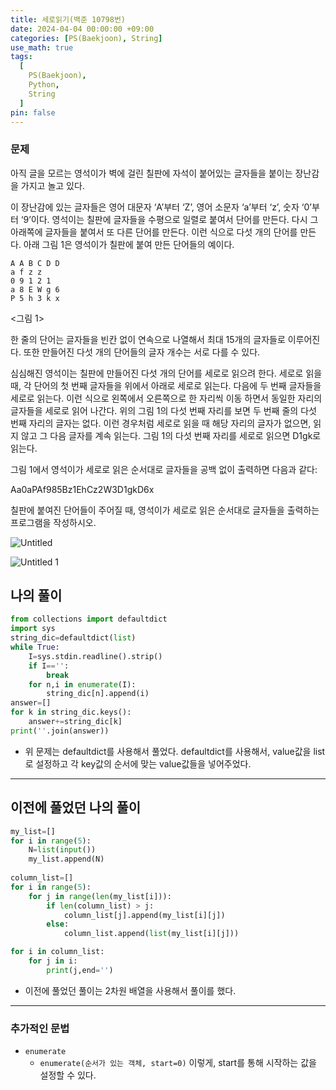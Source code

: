 ```yaml
---
title: 세로읽기(백준 10798번)
date: 2024-04-04 00:00:00 +09:00
categories: [PS(Baekjoon), String]
use_math: true
tags:
  [
    PS(Baekjoon),
    Python,
    String
  ]
pin: false
---
```


### 문제

아직 글을 모르는 영석이가 벽에 걸린 칠판에 자석이 붙어있는 글자들을 붙이는 장난감을 가지고 놀고 있다.

이 장난감에 있는 글자들은 영어 대문자 ‘A’부터 ‘Z’, 영어 소문자 ‘a’부터 ‘z’, 숫자 ‘0’부터 ‘9’이다. 영석이는 칠판에 글자들을 수평으로 일렬로 붙여서 단어를 만든다. 다시 그 아래쪽에 글자들을 붙여서 또 다른 단어를 만든다. 이런 식으로 다섯 개의 단어를 만든다. 아래 그림 1은 영석이가 칠판에 붙여 만든 단어들의 예이다.

```
A A B C D D
a f z z
0 9 1 2 1
a 8 E W g 6
P 5 h 3 k x
```

<그림 1>

한 줄의 단어는 글자들을 빈칸 없이 연속으로 나열해서 최대 15개의 글자들로 이루어진다. 또한 만들어진 다섯 개의 단어들의 글자 개수는 서로 다를 수 있다.

심심해진 영석이는 칠판에 만들어진 다섯 개의 단어를 세로로 읽으려 한다. 세로로 읽을 때, 각 단어의 첫 번째 글자들을 위에서 아래로 세로로 읽는다. 다음에 두 번째 글자들을 세로로 읽는다. 이런 식으로 왼쪽에서 오른쪽으로 한 자리씩 이동 하면서 동일한 자리의 글자들을 세로로 읽어 나간다. 위의 그림 1의 다섯 번째 자리를 보면 두 번째 줄의 다섯 번째 자리의 글자는 없다. 이런 경우처럼 세로로 읽을 때 해당 자리의 글자가 없으면, 읽지 않고 그 다음 글자를 계속 읽는다. 그림 1의 다섯 번째 자리를 세로로 읽으면 D1gk로 읽는다.

그림 1에서 영석이가 세로로 읽은 순서대로 글자들을 공백 없이 출력하면 다음과 같다:

Aa0aPAf985Bz1EhCz2W3D1gkD6x

칠판에 붙여진 단어들이 주어질 때, 영석이가 세로로 읽은 순서대로 글자들을 출력하는 프로그램을 작성하시오.

![Untitled](https://github.com/gihuni99/gihuni99.github.io/assets/90080065/05e0b8bc-f220-4d6b-a191-667b3fd660dc)

![Untitled 1](https://github.com/gihuni99/gihuni99.github.io/assets/90080065/e9f452ed-4642-4457-96af-3ec2cb74878a)

## 나의 풀이

```python
from collections import defaultdict
import sys
string_dic=defaultdict(list)
while True:
    I=sys.stdin.readline().strip()
    if I=='':
        break
    for n,i in enumerate(I):
        string_dic[n].append(i)
answer=[]
for k in string_dic.keys():
    answer+=string_dic[k]
print(''.join(answer))
```

- 위 문제는 defaultdict를 사용해서 풀었다. defaultdict를 사용해서, value값을 list로 설정하고 각 key값의 순서에 맞는 value값들을 넣어주었다.

---

## 이전에 풀었던 나의 풀이

```python
my_list=[]
for i in range(5):
    N=list(input())
    my_list.append(N)
    
column_list=[]
for i in range(5):
    for j in range(len(my_list[i])):
        if len(column_list) > j:
            column_list[j].append(my_list[i][j])
        else:
            column_list.append(list(my_list[i][j]))

for i in column_list:
    for j in i:
        print(j,end='')
```

- 이전에 풀었던 풀이는 2차원 배열을 사용해서 풀이를 했다.

---

### 추가적인 문법

- `enumerate`
    - `enumerate(순서가 있는 객체, start=0)` 이렇게, start를 통해 시작하는 값을 설정할 수 있다.